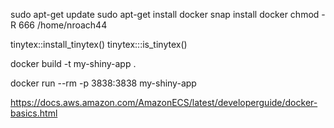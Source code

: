 sudo apt-get update
sudo apt-get install docker
snap install docker
chmod -R 666 /home/nroach44

tinytex::install_tinytex()
tinytex:::is_tinytex()

docker build -t my-shiny-app .

docker run --rm -p 3838:3838 my-shiny-app

https://docs.aws.amazon.com/AmazonECS/latest/developerguide/docker-basics.html
